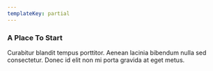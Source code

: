 ```yaml
---
templateKey: partial
---
```


### A Place To Start
Curabitur blandit tempus porttitor. Aenean lacinia bibendum nulla sed consectetur. Donec id elit non mi porta gravida at eget metus.
